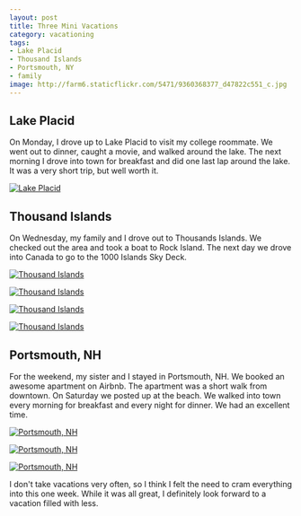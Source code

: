 ```yaml
---
layout: post
title: Three Mini Vacations
category: vacationing
tags: 
- Lake Placid
- Thousand Islands
- Portsmouth, NY
- family
image: http://farm6.staticflickr.com/5471/9360368377_d47822c551_c.jpg
---
```


## Lake Placid

On Monday, I drove up to Lake Placid to visit my college roommate. We went out to dinner, caught a movie, and walked around the lake. The next morning I drove into town for breakfast and did one last lap around the lake. It was a very short trip, but well worth it.

<a href="http://www.flickr.com/photos/91218249@N05/9360383491/" title="Lake Placid by katydecorah, on Flickr"><img src="http://farm8.staticflickr.com/7320/9360383491_c42205937a_c.jpg"  alt="Lake Placid"></a>

## Thousand Islands

On Wednesday, my family and I drove out to Thousands Islands. We checked out the area and took a boat to Rock Island. The next day we drove into Canada to go to the 1000 Islands Sky Deck.
 

<a href="http://www.flickr.com/photos/91218249@N05/9363147042/" title="Thousand Islands by katydecorah, on Flickr"><img src="http://farm6.staticflickr.com/5321/9363147042_918e2d5d8a_c.jpg"  alt="Thousand Islands"></a>

<a href="http://www.flickr.com/photos/91218249@N05/9363154376/" title="Thousand Islands by katydecorah, on Flickr"><img src="http://farm4.staticflickr.com/3825/9363154376_e2de0d8e81_c.jpg" class="img-thirds" alt="Thousand Islands"></a>

<a href="http://www.flickr.com/photos/91218249@N05/9360368377/" title="Thousand Islands by katydecorah, on Flickr"><img src="http://farm6.staticflickr.com/5471/9360368377_d47822c551_c.jpg" class="img-thirds" alt="Thousand Islands"></a>

<a href="http://www.flickr.com/photos/91218249@N05/9363158028/" title="Thousand Islands by katydecorah, on Flickr"><img src="http://farm4.staticflickr.com/3763/9363158028_f5d3d5fe5e_c.jpg" class="img-thirds" alt="Thousand Islands"></a>


## Portsmouth, NH

For the weekend, my sister and I stayed in Portsmouth, NH. We booked an awesome apartment on Airbnb. The apartment was a short walk from downtown. On Saturday we posted up at the beach. We walked into town every morning for breakfast and every night for dinner. We had an excellent time.

<a href="http://www.flickr.com/photos/91218249@N05/9363148054/" title="Portsmouth, NH by katydecorah, on Flickr"><img src="http://farm4.staticflickr.com/3766/9363148054_6ea80aa4e2_c.jpg" class="img-thirds" alt="Portsmouth, NH"></a>

<a href="http://www.flickr.com/photos/91218249@N05/9363149280/" title="Portsmouth, NH by katydecorah, on Flickr"><img src="http://farm3.staticflickr.com/2863/9363149280_fef8feb304_c.jpg" class="img-thirds" alt="Portsmouth, NH"></a>

<a href="http://www.flickr.com/photos/91218249@N05/9363152836/" title="Portsmouth, NH by katydecorah, on Flickr"><img src="http://farm6.staticflickr.com/5330/9363152836_9a546cd327_c.jpg" class="img-thirds" alt="Portsmouth, NH"></a>

I don't take vacations very often, so I think I felt the need to cram everything into this one week. While it was all great, I definitely look forward to a vacation filled with less.

